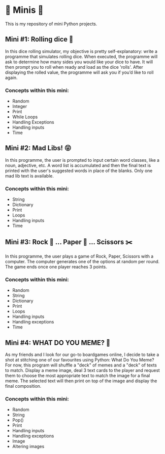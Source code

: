 # :candy: Minis :candy:
This is my repository of mini Python projects.

## Mini #1: Rolling dice :game_die:
In this dice rolling simulator, my objective is pretty self-explanatory: write a programme that simulates rolling dice. 
When executed, the programme will ask to determine how many sides you would like your dice to have. It will then prompt you to roll when ready and load as the dice 'rolls'. After displaying the rolled value, the programme will ask you if you’d like to roll again. 

### Concepts within this mini:
- Random
- Integer
- Print
- While Loops
- Handling Exceptions
- Handling inputs
- Time

## Mini #2: Mad Libs! :stuck_out_tongue_closed_eyes:
In this programme, the user is prompted to input certain word classes, like a noun, adjective, etc. A word list is accumulated and then the final text is printed with the user's suggested words in place of the blanks. Only one mad lib text is available.

### Concepts within this mini:
- String
- Dictionary
- Print
- Loops
- Handling inputs
- Time

## Mini #3: Rock :gem: ... Paper :page_facing_up: ... Scissors :scissors:
In this programme, the user plays a game of Rock, Paper, Scissors with a computer. The computer generates one of the options at random per round. The game ends once one player reaches 3 points. 

### Concepts within this mini:
- Random
- String
- Dictionary
- Print
- Loops
- Handling inputs
- Handling exceptions
- Time

## Mini #4: WHAT DO YOU MEME? :speech_balloon:
As my friends and I look for our go-to boardgames online, I decide to take a shot at stitching one of our favourites using Python: What Do You Meme? For now, this program will shuffle a "deck" of memes and a "deck" of texts to match. Display a meme image, deal 3 text cards to the player and request them to choose the most appropriate text to match the image for a final meme. The selected text will then print on top of the image and display the final composition.

### Concepts within this mini:
- Random
- String
- Pop()
- Print
- Handling inputs
- Handling exceptions
- Image
- Altering images
